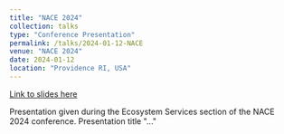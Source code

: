 ```yaml
---
title: "NACE 2024"
collection: talks
type: "Conference Presentation"
permalink: /talks/2024-01-12-NACE
venue: "NACE 2024"
date: 2024-01-12
location: "Providence RI, USA"
---
```


[Link to slides here](https://sarahcrisley.github.io/files/Risley_NACE_24.pdf)

Presentation given during the Ecosystem Services section of the NACE 2024 conference. Presentation title "..."
